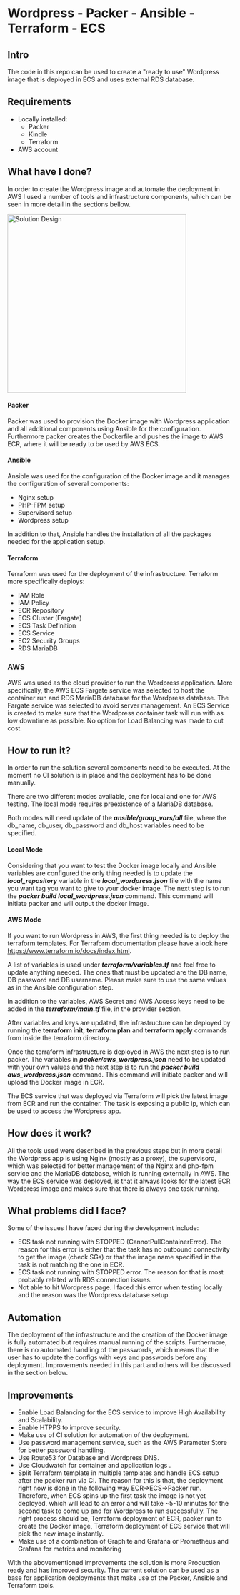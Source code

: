 # Wordpress - Packer - Ansible - Terraform - ECS

## Intro

The code in this repo can be used to create a "ready to use" Wordpress image that is deployed in ECS and uses external RDS database.

## Requirements

* Locally installed:
  * Packer
  * Kindle
  * Terraform
* AWS account

## What have I done?

In order to create the Wordpress image and automate the deployment in AWS I used a number of tools and infrastructure components, which can be seen in more detail in the sections bellow.

<img src="https://image.prntscr.com/image/BU8Qh4RKTXuGTqjGiW2e2w.png" alt="Solution Design" width="400" height="400" />


#### Packer

Packer was used to provision the Docker image with Wordpress application and all additional components using Ansible for the configuration. Furthermore packer creates the Dockerfile and pushes the image to AWS ECR, where it will be ready to be used by AWS ECS.

#### Ansible

Ansible was used for the configuration of the Docker image and it manages the configuration of several components:

* Nginx setup
* PHP-FPM setup
* Supervisord setup
* Wordpress setup

In addition to that, Ansible handles the installation of all the packages needed for the application setup.

#### Terraform

Terraform was used for the deployment of the infrastructure. Terraform more specifically deploys:

* IAM Role
* IAM Policy
* ECR Repository
* ECS Cluster (Fargate)
* ECS Task Definition
* ECS Service
* EC2 Security Groups
* RDS MariaDB

### AWS

AWS was used as the cloud provider to run the Wordpress application. More specifically, the AWS ECS Fargate service was selected to host the container run and RDS MariaDB database for the Wordpress database. The Fargate service was selected to avoid server management. An ECS Service is created to make sure that the Wordpress container task will run with as low downtime as possible. No option for Load Balancing was made to cut cost.


## How to run it?

In order to run the solution several components need to be executed.
At the moment no CI solution is in place and the deployment has to be done manually.

There are two different modes available, one for local and one for AWS testing. The local mode requires preexistence of a MariaDB database.

Both modes will need update of the ***ansible/group_vars/all*** file, where the db_name, db_user, db_password and db_host variables need to be specified.

#### Local Mode

Considering that you want to test the Docker image locally and Ansible variables are configured the only thing needed is to update the ***local_repository*** variable in the ***local_wordpress.json*** file with the name you want tag you want to give to your docker image. The next step is to run the ***packer build local_wordpress.json*** command. This command will initiate packer and will output the docker image.

#### AWS Mode

If you want to run Wordpress in AWS, the first thing needed is to deploy the terraform templates. For Terraform documentation please have a look here https://www.terraform.io/docs/index.html.

A list of variables is used under ***terraform/variables.tf*** and feel free to update anything needed. The ones that must be updated are the DB name, DB password and DB username. Please make sure to use the same values as in the Ansible configuration step.

In addition to the variables, AWS Secret and AWS Access keys need to be added in the ***terraform/main.tf*** file, in the provider section.

After variables and keys are updated, the infrastructure can be deployed by running the **terraform init**, **terraform plan** and **terraform apply** commands from inside the terraform directory.

Once the terraform infrastructure is deployed in AWS the next step is to run packer. The variables in ***packer/aws_wordpress.json*** need to be updated with your own values and the next step is to run the ***packer build aws_wordpress.json*** command. This command will initiate packer and will upload the Docker image in ECR.

The ECS service that was deployed via Terraform will pick the latest image from ECR and run the container. The task is exposing a public ip, which can be used to access the Wordpress app.


## How does it work?

All the tools used were described in the previous steps but in more detail the Wordpress app is using Nginx (mostly as a proxy), the supervisord, which was selected for better management of the Nginx and php-fpm service and the MariaDB database, which is running externally in AWS. The way the ECS service was deployed, is that it always looks for the latest ECR Wordpress image and makes sure that there is always one task running.

## What problems did I face?

Some of the issues I have faced during the development include:
 * ECS task not running with STOPPED (CannotPullContainerError). The reason for this error is either that the task has no outbound connectivity to get the image (check SGs) or that the image name specified in the task is not matching the one in ECR.
 * ECS task not running with STOPPED error. The reason for that is most probably related with RDS connection issues.
 * Not able to hit Wordpress page. I faced this error when testing locally and the reason was the Wordpress database setup.

## Automation

The deployment of the infrastructure and the creation of the Docker image is fully automated but requires manual running of the scripts. Furthermore, there is no automated handling of the passwords, which means that the user has to update the configs with keys and passwords before any deployment. Improvements needed in this part and others will be discussed in the section below.

## Improvements

* Enable Load Balancing for the ECS service to improve High Availability and Scalability.
* Enable HTPPS to improve security.
* Make use of CI solution for automation of the deployment.
* Use password management service, such as the AWS Parameter Store for better password handling.
* Use Route53 for Database and Wordpress DNS.
* Use Cloudwatch for container and application logs .
* Split Terraform template in multiple templates and handle ECS setup after the packer run via CI. The reason for this is that, the deployment right now is done in the following way ECR->ECS->Packer run. Therefore, when ECS spins up the first task the image is not yet deployed, which will lead to an error and will take ~5-10 minutes for the second task to come up and for Wordpress to run successfully. The right process should be, Terraform deployment of ECR, packer run to create the Docker image, Terraform deployment of ECS service that will pick the new image instantly.
* Make use of a combination of Graphite and Grafana or Prometheus and Grafana for metrics and monitoring

With the abovementioned improvements the solution is more Production ready and has improved security. The current solution can be used as a base for application deployments that make use of the Packer, Ansible and Terraform tools.
